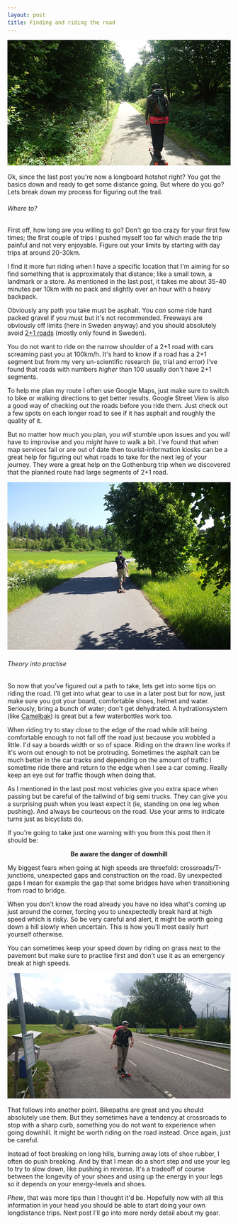 ```yaml
---
layout: post
title: Finding and riding the road
---
```


[![noBorderImage](/images/longboard/riding_3.jpg)](/images/longboard/riding_3.jpg)

Ok, since the last post you're now a longboard hotshot right? You got the basics down and ready to get some distance going. But where do you go? Lets break down my process for figuring out the trail.

###### Where to?
First off, how long are you willing to go? Don't go too crazy for your first few times; the first couple of trips I pushed myself too far which made the trip painful and not very enjoyable. Figure out your limits by starting with day trips at around 20-30km.

I find it more fun riding when I have a specific location that I'm aiming for so find something that is approximately that distance; like a small town, a landmark or a store. As mentioned in the last post, it takes me about 35-40 minutes per 10km with no pack and slightly over an hour with a heavy backpack.

Obviously any path you take must be asphalt. You *can* some ride hard packed gravel if you must but it's not recommended. Freeways are obviously off limits (here in Sweden anyway) and you should absolutely avoid [2+1 roads](https://en.wikipedia.org/wiki/2%2B1_road) (mostly only found in Sweden).

You do not want to ride on the narrow shoulder of a 2+1 road with cars screaming past you at 100km/h. It's hard to know if a road has a 2+1 segment but from my very un-scientific research (ie, trial and error) I've found that roads with numbers *higher* than 100 usually don't have 2+1 segments.

To help me plan my route I often use Google Maps, just make sure to switch to bike or walking directions to get better results. Google Street View is also a good way of checking out the roads before you ride them. Just check out a few spots on each longer road to see if it has asphalt and roughly the quality of it.

But no matter how much you plan, you *will* stumble upon issues and you *will* have to improvise and you *might* have to walk a bit. I've found that when map services fail or are out of date then tourist-information kiosks can be a great help for figuring out what roads to take for the next leg of your journey. They were a great help on the Gothenburg trip when we discovered that the planned route had large segments of 2+1 road.

[![noBorderImage](/images/longboard/riding_4.jpg)](/images/longboard/riding_4.jpg)

###### Theory into practise
So now that you've figured out a path to take, lets get into some tips on riding the road. I'll get into what gear to use in a later post but for now, just make sure you got your board, comfortable shoes, helmet and water. Seriously, bring a bunch of water; don't get dehydrated. A hydrationsystem (like [Camelbak](https://international.camelbak.com/en/packs/reservoirs)) is great but a few waterbottles work too.

When riding try to stay close to the edge of the road while still being comfortable enough to not fall off the road just because you wobbled a little. I'd say a boards width or so of space. Riding on the drawn line works if it's worn out enough to not be protruding. Sometimes the asphalt can be much better in the car tracks and depending on the amount of traffic I sometime ride there and return to the edge when I see a car coming. Really keep an eye out for traffic though when doing that.

As I mentioned in the last post most vehicles give you extra space when passing but be careful of the tailwind of big semi trucks. They can give you a surprising push when you least expect it (ie, standing on one leg when pushing). And always be courteous on the road. Use your arms to indicate turns just as bicyclists do.

If you're going to take just one warning with you from this post then it should be:
<p style="text-align: center; font-weight: bold;">Be aware the danger of downhill</p>

My biggest fears when going at high speeds are threefold: crossroads/T-junctions, unexpected gaps and construction on the road. By unexpected gaps I mean for example the gap that some bridges have when transitioning from road to bridge.

When you don't know the road already you have no idea what's coming up just around the corner, forcing you to unexpectedly break hard at high speed which is risky. So be very careful and alert, it might be worth going down a hill slowly when uncertain. This is how you'll most easily hurt yourself otherwise.

You can sometimes keep your speed down by riding on grass next to the pavement but make sure to practise first and don't use it as an emergency break at high speeds.

[![noBorderImage](/images/longboard/riding_2.jpg)](/images/longboard/riding_2.jpg)

That follows into another point. Bikepaths are great and you should absolutely use them. But they sometimes have a tendency at crossroads to stop with a sharp curb, something you do not want to experience when going downhill. It might be worth riding on the road instead. Once again, just be careful.

Instead of foot breaking on long hills, burning away lots of shoe rubber, I often do push breaking. And by that I mean do a short step and use your leg to try to slow down, like pushing in reverse. It's a tradeoff of course between the longevity of your shoes and using up the energy in your legs so it depends on your energy-levels and shoes.

*Phew*, that was more tips than I thought it'd be. Hopefully now with all this information in your head you should be able to start doing your own longdistance trips. Next post I'll go into more nerdy detail about my gear.